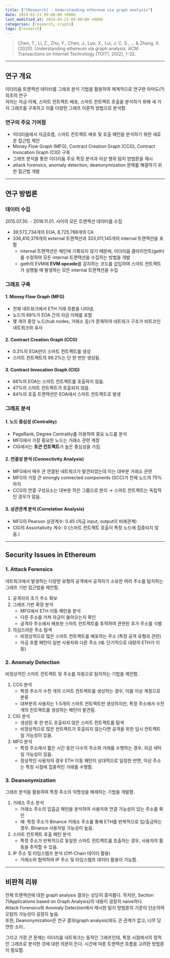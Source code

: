 ```yaml
---
title: ["[Research] - Understanding ethereum via graph analysis"]
date: 2024-03-21 09:00:00 +0900
last_modified_at: 2024-03-21 09:00:00 +0900
categories: [research, crypto]
tags: [research]
---
```


> Chen, T., Li, Z., Zhu, Y., Chen, J., Luo, X., Lui, J. C. S., ... & Zhang, X. (2020). Understanding ethereum via graph analysis. ACM Transactions on Internet Technology (TOIT), 20(2), 1-32.

***
## 연구 개요
이더리움 트랜잭션 데이터를 그래프 분석 기법을 활용하여 체계적으로 연구한 아마도(?) 최초의 연구  
저자는 자금 이체, 스마트 컨트랙트 배포, 스마트 컨트랙트 호출을 분석하기 위해 세 가지 그래프를 구축하고 이를 다양한 그래프 이론적 방법으로 분석함.  
### 연구의 주요 기여점
- 이더리움에서 자금흐름, 스마트 컨트랙트 배포 및 호출 패턴을 분석하기 위한 새로운 접근법 제안
- Money Flow Graph (MFG), Contract Creation Graph (CCG), Contract Invocation Graph (CIG) 구축
- 그래프 분석을 통한 이더리움 주요 특징 분석과 이상 행위 탐지 방법론을 제시
- attack forensics, anomaly detection, deanonymization 문제를 해결하기 위한 접근법 개발

***
## 연구 방법론
### 데이터 수집
2015.07.30. - 2018.11.01. 사이의 모든 트랜잭션 데이터를 수집
- 39,572,734개의 EOA, 8,725,788개의 CA
- 336,410,379개의 external 트랜잭션과 333,011,145개의 internal 트랜잭션을 포함
  * internal 트랜잭션은 체인에 기록되지 않기 때문에, 이더리움 클라이언트(geth)를 수정하여 모든 internal 트랜잭션을 수집하는 방법을 개발
  * geth의 EVM에 **EVM opcode**를 감지하는 코드를 삽입하여 스마트 컨트랙트가 실행될 때 발생하는 모든 internal 트랜잭션을 수집

### 그래프 구축
#### 1. Money Flow Graph (MFG)
   - 전체 네트워크에서 ETH 거래 흐름을 나타냄.
   - 노드의 88%가 EOA 간의 자금 이체를 포함
   - 몇 개의 중앙 노드(hub nodes, 거래소 등)가 존재하여 네트워크 구조가 비트코인 네트워크와 유사
#### 2. Contract Creation Graph (CCG)
   - 0.3%의 EOA만이 스마트 컨트랙트를 생성
   - 스마트 컨트랙트의 99.2%는 단 한 번만 생성됨.
#### 3. Contract Invocation Graph (CIG)
   - 66%의 EOA는 스마트 컨트랙트를 호출하지 않음.
   - 47%의 스마트 컨트랙트가 호출되지 않음.
   - 84%의 호출 트랜잭션은 EOA에서 스마트 컨트랙트로 발생

### 그래프 분석
#### 1. 노드 중심성 (Centrality)
   - PageRank, Degree Centrality를 이용하여 중요 노드를 분석
   - MFG에서 가장 중요한 노드는 거래소 관련 계정
   - CIG에서는 **토큰 컨트랙트**가 높은 중심성을 가짐.
#### 2. 연결성 분석 (Connectivity Analysis)
   - MFG에서 매우 큰 연결된 네트워크가 발견되었는데 이는 대부분 거래소 관련
   - MFG의 가장 큰 strongly connected components (SCC)가 전체 노드의 75% 차지
   - CCG의 연결 구성요소는 대부분 작은 그룹으로 분리 → 스마트 컨트랙트는 독립적인 경우가 많음.
#### 3. 상관관계 분석 (Correlation Analysis)
   - MFG의 Pearson 상관계수: 0.45 (자금 input, output이 비례관계)
   - CIG의 Assortativity 계수: 0 (스마트 컨트랙트 호출이 특정 노드에 집중되지 않음.)

***
## Security Issues in Ethereum
### 1. Attack Forensics
네트워크에서 발생하는 다양한 유형의 공격에서 공격자가 소유한 여러 주소를 탐지하는 그래프 기반 접근법을 제안함.  
1. 공격자의 초기 주소 확보
2. 그래프 기반 확장 분석
   - MFG에서 ETH 이동 패턴을 분석
   - 다른 주소를 거쳐 자금이 돌아오는지 확인
   - 공격자 주소에서 배포한 스마트 컨트랙트를 추적하여 관련된 추가 주소를 식별
3. 의심스러운 주소 탐색
   - 비정상적으로 많은 스마트 컨트랙트를 배포하는 주소 (특정 공격 유형과 관련)
   - 자금 흐름 패턴이 일반 사용자와 다른 주소 (예: 단기적으로 대량의 ETH가 이동)

### 2. Anomaly Detection
비정상적인 스마트 컨트랙트 및 주소를 자동으로 탐지하는 기법을 제안함.  
1. CCG 분석
   - 특정 주소가 수천 개의 스마트 컨트랙트를 생성하는 경우, 이를 이상 계정으로 분류
   - 대부분의 사용자는 1-5개의 스마트 컨트랙트만 생성하지만, 특정 주소에서 수천 개의 컨트랙트를 생성하는 패턴이 발견됨.
2. CIG 분석
   - 생성된 후 한 번도 호출되지 않은 스마트 컨트랙트를 탐색
   - 비정상적으로 많은 컨트랙트가 호출되지 않는다면 공격을 위한 임시 컨트랙트일 가능성이 있음.
3. MFG 분석
   - 특정 주소에서 짧은 시간 동안 다수의 주소와 거래를 수행하는 경우, 자금 세탁일 가능성이 있음.
   - 정상적인 사용자의 경우 ETH 이동 패턴이 상대적으로 일정한 반면, 이상 주소는 특정 시점에 집중적인 거래를 수행함.

### 3. Deanonymization
그래프 분석을 활용하여 특정 주소의 익명성을 해제하는 기법을 개발함.  
1. 거래소 주소 분석
   - 거래소 주소의 입출금 패턴을 분석하여 사용자와 연결 가능성이 있는 주소를 확인
   - 예: 특정 주소가 Binance 거래소 주소를 통해 ETH를 반복적으로 입/출금하는 경우, Binance 사용자일 가능성이 높음.
2. 스마트 컨트랙트 호출 패턴 분석
   - 특정 주소가 반복적으로 동일한 스마트 컨트랙트를 호출하는 경우, 사용자의 활동을 추적할 수 있음.
3. IP 주소 및 타임스탬프 분석 (Off-Chain 데이터 활용)
   - 거래소와 협력하여 IP 주소 및 타임스탬프 데이터 활용이 가능함.

***
## 비판적 리뷰
전체 트랜잭션에 대한 graph analysis 결과는 상당히 흥미롭다. 하지만, Section 7(Applications based on Graph Analysis)의 내용이 굉장히 naive하다.  
Attack Forensics와 Anomaly Detection에서 제시한 탐지 방법론의 기준이 단순하여 오탐의 가능성이 굉장히 높음.  
또한, Deanonymization은 연구 결과(graph analysis)와도 큰 관계가 없고, 너무 당연한 소리..  

그리고 가장 큰 문제는 이더리움 네트워크는 동적인 그래프인데, 특정 시점에서의 정적인 그래프로 분석한 것에 대한 의문이 든다. 시간에 따른 트랜잭션 흐름을 고려한 방법론이 필요함.